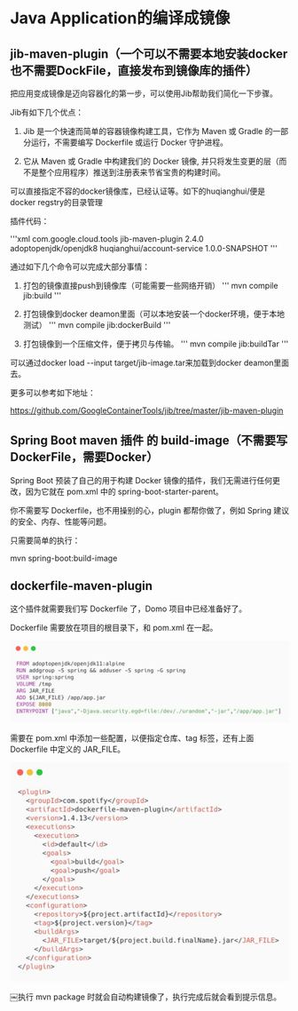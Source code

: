 # Java Application的编译成镜像

## jib-maven-plugin（一个可以不需要本地安装docker也不需要DockFile，直接发布到镜像库的插件）

把应用变成镜像是迈向容器化的第一步，可以使用Jib帮助我们简化一下步骤。

Jib有如下几个优点：

1. Jib 是一个快速而简单的容器镜像构建工具，它作为 Maven 或 Gradle 的一部分运行，不需要编写 Dockerfile 或运行 Docker 守护进程。

2. 它从 Maven 或 Gradle 中构建我们的 Docker 镜像, 并只将发生变更的层（而不是整个应用程序）推送到注册表来节省宝贵的构建时间。

可以直接指定不容的docker镜像库，已经认证等。如下的huqianghui/便是docker regstry的目录管理

插件代码：

'''xml
<plugin>
    <groupId>com.google.cloud.tools</groupId>
    <artifactId>jib-maven-plugin</artifactId>
    <version>2.4.0</version>
    <configuration>
    <from>
        <image>adoptopenjdk/openjdk8</image>
    </from>
    <to>
        <image>huqianghui/account-service</image>
        <tags>
            <tag>1.0.0-SNAPSHOT</tag>
        </tags>
    </to>
</configuration>
</plugin>
'''

通过如下几个命令可以完成大部分事情：

1. 打包的镜像直接push到镜像库（可能需要一些网络开销）
   ''' mvn compile jib:build '''

2. 打包镜像到docker deamon里面（可以本地安装一个docker环境，便于本地测试）
   ''' mvn compile jib:dockerBuild '''

3. 打包镜像到一个压缩文件，便于拷贝与传输。
   ''' mvn compile jib:buildTar '''

可以通过docker load --input target/jib-image.tar来加载到docker deamon里面去。

更多可以参考如下地址：

https://github.com/GoogleContainerTools/jib/tree/master/jib-maven-plugin

## Spring Boot maven 插件 的 build-image（不需要写DockerFile，需要Docker）

Spring Boot 预装了自己的用于构建 Docker 镜像的插件，我们无需进行任何更改，因为它就在 pom.xml 中的 spring-boot-starter-parent。

你不需要写 Dockerfile，也不用操别的心，plugin 都帮你做了，例如 Spring 建议的安全、内存、性能等问题。

只需要简单的执行：

mvn spring-boot:build-image

## dockerfile-maven-plugin

这个插件就需要我们写 Dockerfile 了，Domo 项目中已经准备好了。

Dockerfile 需要放在项目的根目录下，和 pom.xml 在一起。

![Dockerfile](./img/docker.jpeg)

需要在 pom.xml 中添加一些配置，以便指定仓库、tag 标签，还有上面 Dockerfile 中定义的 JAR_FILE。

![Pom](./img/pom.jpeg)

￼执行 mvn package 时就会自动构建镜像了，执行完成后就会看到提示信息。